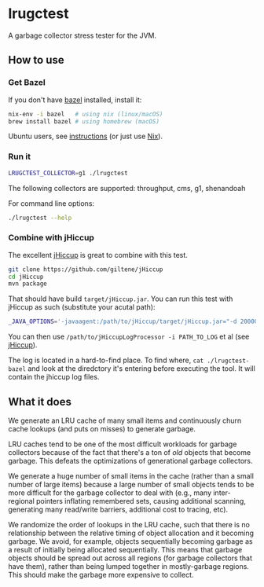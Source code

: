 # lrugctest

A garbage collector stress tester for the JVM.

## How to use

### Get Bazel

If you don't have [bazel](https://bazel.build/) installed, install it:

```bash
nix-env -i bazel   # using nix (linux/macOS)
brew install bazel # using homebrew (macOS)
```

Ubuntu users, see
[instructions](https://docs.bazel.build/versions/master/install-ubuntu.html)
(or just use [Nix](https://nixos.org/nix/)).

### Run it

```bash
LRUGCTEST_COLLECTOR=g1 ./lrugctest
```

The following collectors are supported: throughput, cms, g1, shenandoah

For command line options:

```bash
./lrugctest --help
```

### Combine with jHiccup

The excellent [jHiccup](https://github.com/giltene/jHiccup) is great to combine with this test.

```bash
git clone https://github.com/giltene/jHiccup
cd jHiccup
mvn package
```

That should have build `target/jHiccup.jar`. You can run this test
with jHiccup as such (substitute your acutal path):

```bash
_JAVA_OPTIONS='-javaagent:/path/to/jHiccup/target/jHiccup.jar="-d 20000 -i 1000"' LRUGCTEST_COLLECTOR=g1 ./lrugctest
```

You can then use `/path/to/jHiccupLogProcessor -i PATH_TO_LOG` et al
(see [jHiccup](https://github.com/giltene/jHiccup)).

The log is located in a hard-to-find place. To find where, `cat
./lrugctest-bazel` and look at the diredctory it's entering before
executing the tool. It will contain the jhiccup log files.

## What it does

We generate an LRU cache of many small items and continuously churn
cache lookups (and puts on misses) to generate garbage.

LRU caches tend to be one of the most difficult workloads for garbage
collectors because of the fact that there's a ton of *old* objects
that become garbage. This defeats the optimizations of generational
garbage collectors.

We generate a huge number of small items in the cache (rather than a
small number of large items) because a large number of small objects
tends to be more difficult for the garbage collector to deal with
(e.g., many inter-regional pointers inflating remembered sets, causing
additional scanning, generating many read/write barriers, additional
cost to tracing, etc).

We randomize the order of lookups in the LRU cache, such that there is
no relationship between the relative timing of object allocation and
it becoming garbage. We avoid, for example, objects sequentially
becoming garbage as a result of initially being allocated
sequentially. This means that garbage objects should be spread out
across all regions (for garbage collectors that have them), rather
than being lumped together in mostly-garbage regions. This should make
the garbage more expensive to collect.

